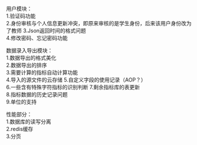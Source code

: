 用户模块：  
1.验证码功能    
2.身份审核与个人信息更新冲突，即原来审核的是学生身份，后来该用户身份改为了教师
3.Json返回时间的格式问题  
4.修改密码、忘记密码功能

数据录入导出模块：  
1.数据导出的格式美化  
2.数据导出的排序  
3.需要计算的指标自动计算功能  
4.导入的源文件的云存储
5.自定义字段的使用记录（AOP？）  
6.一些含有特殊字符指标的识别判断
7.剩余指标库的表更新  
8.指标数据的历史记录问题  
9.单位的支持  

性能部分：  
1.数据库的读写分离  
2.redis缓存  
3.分页